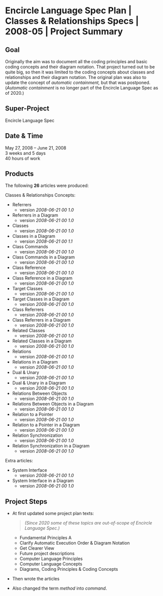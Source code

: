 ﻿Encircle Language Spec Plan | Classes & Relationships Specs | 2008-05 | Project Summary
======================================================================================


Goal
----

Originally the aim was to document all the coding principles and basic coding concepts and their diagram notation. That project turned out to be quite big, so then it was limited to the coding concepts about classes and relationships and their diagram notation. The original plan was also to update the concept of *automatic containment,* but that was postponed. (*Automatic containment* is no longer part of the Encircle Language Spec as of 2020.)


Super-Project
-------------

Encircle Language Spec


Date & Time
-----------

May 27, 2008 – June 21, 2008  
3 weeks and 5 days  
40 hours of work  


Products
--------

The following __26__ articles were produced:

Classes & Relationships Concepts:

- Referrers
    - version  *2008-06-21 00  1.0*
- Referrers in a Diagram
    - version  *2008-06-21 00  1.0*
- Classes
    - version  *2008-06-21 00  1.0*
- Classes in a Diagram
    - version  *2008-06-21 00  1.1*
- Class Commands
    - version  *2008-06-21 00  1.0*
- Class Commands in a Diagram
    - version  *2008-06-21 00  1.0*
- Class Reference
    - version  *2008-06-21 00  1.0*
- Class Reference in a Diagram
    - version  *2008-06-21 00  1.0*
- Target Classes
    - version  *2008-06-21 00  1.0*
- Target Classes in a Diagram
    - version  *2008-06-21 00  1.0*
- Class Referrers
    - version  *2008-06-21 00  1.0*
- Class Referrers in a Diagram
    - version  *2008-06-21 00  1.0*
- Related Classes
    - version  *2008-06-21 00  1.0*
- Related Classes in a Diagram
    - version  *2008-06-21 00  1.0*
- Relations
    - version  *2008-06-21 00  1.0*
- Relations in a Diagram
    - version  *2008-06-21 00  1.0*
- Dual & Unary
    - version  *2008-06-21 00  1.0*
- Dual & Unary in a Diagram
    - version  *2008-06-21 00  1.0*
- Relations Between Objects
    - version  *2008-06-21 00  1.0*
- Relations Between Objects in a Diagram
    - version  *2008-06-21 00  1.0*
- Relation to a Pointer
    - version  *2008-06-21 00  1.0*
- Relation to a Pointer in a Diagram
    - version  *2008-06-21 00  1.0*
- Relation Synchronization
    - version  *2008-06-21 00  1.0*
- Relation Synchronization in a Diagram
    - version  *2008-06-21 00  1.0*

Extra articles:

- System Interface
    - version  *2008-06-21 00  1.0*
- System Interface in a Diagram
    - version  *2008-06-21 00  1.0*


Project Steps
-------------

- At first updated some project plan texts:

    > *(Since 2020 some of these topics are out-of-scope of Encircle Language Spec.)*

    - Fundamental Principles A 
    - Clarify Automatic Execution Order & Diagram Notation
    - Get Clearer View
    - Future project descriptions
    - Computer Language Principles
    - Computer Language Concepts
    - Diagrams, Coding Principles & Coding Concepts
     
- Then wrote the articles
 
- Also changed the term *method* into *command*.